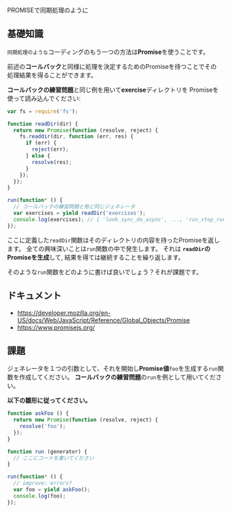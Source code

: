 PROMISEで同期処理のように

## 基礎知識
`同期処理のような`コーディングのもう一つの方法は**Promise**を使うことです。

前述の**コールバック**と同様に処理を決定するためのPromiseを待つことでその
処理結果を得ることができます。

**コールバックの練習問題**と同じ例を用いて**exercise**ディレクトリを
Promiseを使って読み込んでください:
```js
var fs = require('fs');

function readDir(dir) {
  return new Promise(function (resolve, reject) {
    fs.readdir(dir, function (err, res) {
      if (err) {
        reject(err);
      } else {
        resolve(res);
      }
    });
  });
}

run(function* () {
  // コールバックの練習問題と殆ど同じジェネレータ
  var exercises = yield readDir('exercises');
  console.log(exercises); // [ 'look_sync_do_async', ..., 'run_stop_run' ]
});

```
ここに定義した`readDir`関数はそのディレクトリの内容を持ったPromiseを返します。
全ての興味深いことは`run`関数の中で発生します。 それは
**`readDir`のPromiseを生成**して, 結果を得ては継続することを繰り返します。

そのような`run`関数をどのように書けば良いでしょう？それが課題です。

## ドキュメント
 - https://developer.mozilla.org/en-US/docs/Web/JavaScript/Reference/Global_Objects/Promise
 - https://www.promisejs.org/

## 課題

ジェネレータを１つの引数として、それを開始し**Promise値**`foo`を生成する`run`関数を作成してください。
**コールバックの練習問題**の`run`を例として用いてください。

**以下の雛形に従ってください。**
```js
function askFoo () {
  return new Promise(function (resolve, reject) {
    resolve('foo');
  });
}

function run (generator) {
  // ここにコードを書いてください
}

run(function* () {
  // improve: errors?
  var foo = yield askFoo();
  console.log(foo);
});
```
